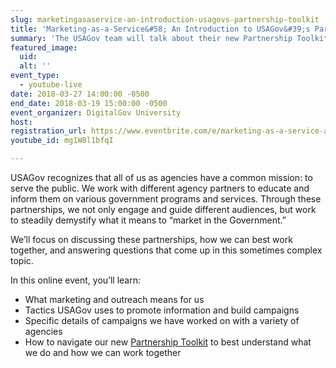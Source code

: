 ```yaml
---
slug: marketingasaservice-an-introduction-usagovs-partnership-toolkit
title: 'Marketing-as-a-Service&#58; An Introduction to USAGov&#39;s Partnership Toolkit'
summary: 'The USAGov team will talk about their new Partnership Toolkit and focus on how government agencies can partner with USAGov to market various programs and services. '
featured_image: 
  uid: 
  alt: ''
event_type: 
  - youtube-live
date: 2018-03-27 14:00:00 -0500
end_date: 2018-03-19 15:00:00 -0500
event_organizer: DigitalGov University
host: 
registration_url: https://www.eventbrite.com/e/marketing-as-a-service-an-introduction-to-usagovs-partnership-toolkit-registration-44339870747
youtube_id: mg1W8l1bfqI

---
```


USAGov recognizes that all of us as agencies have a common mission: to serve the public. We work with different agency partners to educate and inform them on various government programs and services. Through these partnerships, we not only engage and guide different audiences, but work to steadily demystify what it means to “market in the Government.” 

We’ll focus on discussing these partnerships, how we can best work together, and answering questions that come up in this sometimes complex topic.

In this online event, you’ll learn:

- What marketing and outreach means for us
- Tactics USAGov uses to promote information and build campaigns
- Specific details of campaigns we have worked on with a variety of agencies
- How to navigate our new [Partnership Toolkit](https://connect.usa.gov/digital-toolkit-ready-to-work) to best understand what we do and how we can work together
